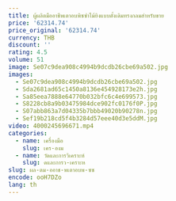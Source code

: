 ```yaml
---
title: ผู้ผลิตมืออาชีพเตาอบพิซซ่าไม้ยิงแบบดั้งเดิมทรงกลมสําหรับขาย
price: '62314.74'
price_original: '62314.74'
currency: THB
discount: ''
rating: 4.5
volume: 51
image: Se07c9dea908c4994b9dcdb26cbe69a502.jpg
images:
  - Se07c9dea908c4994b9dcdb26cbe69a502.jpg
  - Sda2681ad65c1450a8136e454928173e2h.jpg
  - Sa85eea7888e64770b032bfc6c4e699573.jpg
  - S8228cb8a9b03475984dce902fc0176f0P.jpg
  - S07abb863a7d04335b7bbb49020b90278n.jpg
  - Sef19b218cd5f4b3284d57eee40d3e5ddM.jpg
video: 4000245696671.mp4
categories:
  - name: เครื่องมือ
    slug: เคร-องม
  - name: วัดและการวิเคราะห์
    slug: ดและการว-เคราะห
slug: ผล-ตม-ออาช-พเตาอบพ-ซซ
encode: ooH7DZo
lang: th
---
```

  